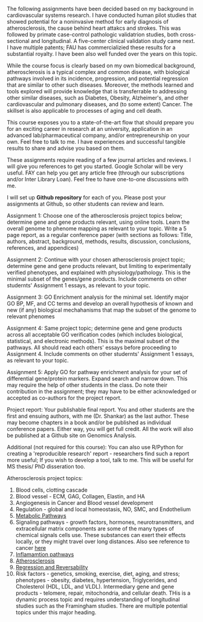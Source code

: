 The following assignments have been decided based on my background in cardiovascular systems research. I have conducted human pilot studies that showed potential for a noninvasive method for early diagnosis of atherosclerosis, the cause behind heart attakcs and strokes. This was followed by primate case-control pathologic validatrion studies, both cross-sectional and longitudinal. A five-center clinical validation study came next. I have multiple patents; FAU has commercializied these results for a substantial royalty. I have been also well funded over the years on this topic. 

While the course focus is clearly based on my own biomedical background, atherosclerosis is a typical complex and common disease, with  biological pathways involved in its incidence, progression, and potential regression that are similar to other such diseases. Moreover, the methods learned and tools explored will provide knowledge that is transferrable to addressing other similar diseases, such as Diabetes, Obesity, Alzheimer's, and other cardiovascular and pulmonary diseases, and (to some extent) Cancer. The skillset is also applicable to processes of aging and cell death. 

This course exposes you to a state-of-the-art flow that should prepare you for an exciting career in research at an university, application in an advanced lab/pharmaceutical company, and/or entrepreneurship on your own. Feel free to talk to me. I have experiences and successful tangible results to share and advise you based on them. 

These assignments require reading of a few journal articles and reviews. I will give you references to get you started. Google Scholar will be very useful. FAY can help you get any article free (through our subscriptions and/or Inter Library Loan). Feel free to have one-to-one discussions with me. 

I will set up **Github repository** for each of you. Please post your assignments at Github, so other students can review and learn. 

Assignment 1: Choose one of the atherosclerosis project topics below; determine gene and gene products relevant, using online tools. Learn the overall genome to phenome mapping as relevant to your topic. Write a 5 page report, as a regular conference paper (with sections as follows: Title, authors, abstract, background, methods, results, discussion, conclusions, references, and appendices)

Assignment 2: Continue with your chosen atherosclerosis project topic; determine gene and gene products relevant, but limiting to experimentally verified phenotypes, and explained with physiology/pathology. This is the minimal subset of the genes/gene products. Include comments on other studernts' Assignment 1 essays, as relevant to your topic.

Assignment 3: GO Enrichment analysis for the minimal set. Identify major GO BP, MF, and CC terms and develop an overall hypothesis of known and new (if any) biological mechahanisms that map the subset of the genome to relevant phenomes

Assignment 4: Same project topic; determine gene and gene products across all acceptable GO verification codes (which includes biological, statistical, and electronic methods). This is the maximal subset of the pathways. All should read each others' essays before proceeding to Assignment 4. Include comments on other studernts' Assignment 1 essays, as relevant to your topic.

Assignment 5: Apply GO for pathway enrichment analysis for your set of differential gene/protein markers. Expand search and narrow down. This may require the help of other students in the class. Do note their contribution in the assignment;  they may have to be either acknowledged or accepted as co-authors for the project report.

Project report: Your publishable final report. You and other students are the first and ensuing authors, with me (Dr. Shankar) as the last author. These may become chapters in a book and/or be published as individual conference papers. Either way, you will get full credit. All the work will also be published at a Github site on Genomics Analysis. 

Additional (not required for this course): You can also use R/Python for creating a 'reproducible research' report - researchers find such a report more useful; If you wish to develop a tool, talk to me. This will be useful for MS thesis/ PhD disseration too. 

Atherosclerosis project topics:
1. Blood cells, clotting cascade
2. Blood vessel - ECM, GAG, Collagen, Elastin, and HA
3. Angiogenesis in Cancer and Blood vessel development
4. Regulation - global and local homeostasis, NO, SMC, and Endothelium
5. [Metabolic Pathways](http://homepage.ufp.pt/pedros/bq/integration.htm)
6. Signaling pathways - growth factors, hormones, neurotransmitters, and extracellular matrix components are some of the many types of chemical signals cells use. These substances can exert their effects locally, or they might travel over long distances. Also see reference to cancer [here](https://www.cancer.gov/publications/dictionaries/cancer-terms/def/signaling-pathway)
7. [Inflamamtion pathways](https://www.thermofisher.com/us/en/home/life-science/cell-analysis/signaling-pathways/inflammatory-response-pathway.html)
8. [Atherosclerosis](https://en.wikipedia.org/wiki/Atherosclerosis)
9. [Regression and Reversability](https://www.ncbi.nlm.nih.gov/pmc/articles/PMC4262135/)
10. Risk factors - genetics, smoking, exercise, diet, aging, and stress;  phenotypes - obesity, diabetes, hypertension, Triglycerides, and Cholesterol (HDL, LDL, and VLDL). Intermediary gene and gene products - telomere, repair, mitochondria, and cellular death. THis is a dynamic process topic and requires understanding of longitudinal studies such as the Framingham studies. There are multiple potential topics under this major heading. 

